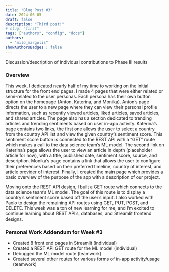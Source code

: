 ```yaml
---
title: "Blog Post #3"
date: 2024-06-05
draft: false
description: "Third post!"
# slug: "first"
tags: ["authors", "config", "docs"]
authors:
  - "milo_margolis"
showAuthorsBadges : false
---
```


Discussion/description of individual contributions to Phase III results
### Overview
This week, I dedicated nearly half of my time to working on the initial structure for the front end pages. I made 4 pages that were either related or semi-related to the user personas. Each persona has their own button option on the homepage (Anton, Katerina, and Monika). Anton’s page directs the user to a new page where they can view their personal profile information, such as recently viewed articles, liked articles, saved articles, and shared articles. The page also has a section dedicated to trending articles and trending sentiments based on user in-app activity. Katerina’s page contains two links, the first one allows the user to select a country from the country API list and view the given country’s sentiment score. This sentiment score button is connected to the REST API with a “GET” route which makes a call to the data science team’s ML model. The second link on Katerina’s page allows the user to view an article in depth (placeholder article for now), with a title, published date, sentiment score, source, and description. Monika’s page contains a link that allows the user to configure their preferences based on their preferred timeline, country of interest, and article provider of interest. Finally, I created the main page which provides a basic overview of the purpose of the app with a description of our project.

Moving onto the REST API design, I built a GET route which connects to the data science team’s ML model. The goal of this route is to display a country’s sentiment score based off the user’s input. I also worked with Paolo to design the remaining API routes using GET, PUT, POST, and DELETE. This week was a ton of new learning for me, and I’m excited to continue learning about REST API’s, databases,  and Streamlit frontend designs. 


### Personal Work Addendum for Week #3
- Created 8 front end pages in Streamlit (individual)
- Created a REST API GET route for the ML model (individual)
- Debugged the ML model route (teamwork)
- Created several other routes for various forms of in-app activity/usage (teamwork) 
